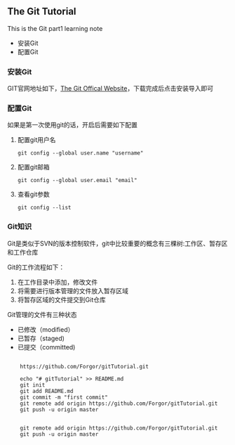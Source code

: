 
## The Git Tutorial ##

This is the Git part1 learning note

+ 安装Git
+ 配置Git


### 安装Git ###

GIT官网地址如下，[The Git Offical Website](http://git-scm.com "Git web")，下载完成后点击安装导入即可

### 配置Git ###

如果是第一次使用git的话，开启后需要如下配置

1. 配置git用户名

	`git config --global user.name "username" `

2. 配置git邮箱

	`git config --global user.email "email"`

3. 查看git参数

	`git config --list`

### Git知识 ###

Git是类似于SVN的版本控制软件，git中比较重要的概念有三棵树:工作区、暂存区和工作仓库

Git的工作流程如下：

1. 在工作目录中添加，修改文件
2. 将需要进行版本管理的文件放入暂存区域
3. 将暂存区域的文件提交到Git仓库

Git管理的文件有三种状态

+ 已修改（modified）
+ 已暂存（staged)
+ 已提交（committed)




```

	https://github.com/Forgor/gitTutorial.git
	
	echo "# gitTutorial" >> README.md
	git init
	git add README.md
	git commit -m "first commit"
	git remote add origin https://github.com/Forgor/gitTutorial.git
	git push -u origin master
	
	
	git remote add origin https://github.com/Forgor/gitTutorial.git
	git push -u origin master


```